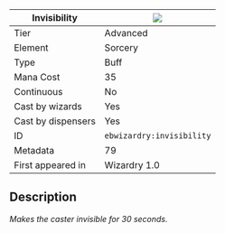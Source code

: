 | Invisibility |![](https://github.com/Electroblob77/Wizardry/blob/1.12.2/src/main/resources/assets/ebwizardry/textures/spells/invisibility.png)|
|---|---|
| Tier | Advanced |
| Element | Sorcery |
| Type | Buff |
| Mana Cost | 35 |
| Continuous | No |
| Cast by wizards | Yes |
| Cast by dispensers | Yes |
| ID | `ebwizardry:invisibility` |
| Metadata | 79 |
| First appeared in | Wizardry 1.0 |
## Description
_Makes the caster invisible for 30 seconds._